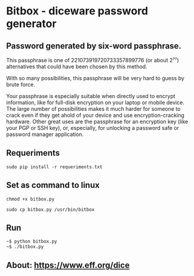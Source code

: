 # Bitbox - diceware password generator



## Password generated by six-word passphrase.

This passphrase is one of 221073919720733357899776 (or about 2⁷⁷) alternatives that could have been chosen by this method. 

With so many possibilities, this passphrase will be very hard to guess by brute force.

Your passphrase is especially suitable when directly used to encrypt information, like for full-disk encryption on your laptop or mobile device. The large number of possibilities makes it much harder for someone to crack even if they get ahold of your device and use encryption-cracking hardware. Other great uses are the passphrase for an encryption key (like your PGP or SSH key), or, especially, for unlocking a password safe or password manager application.


## Requeriments

    sudo pip install -r requeriments.txt
    

## Set as command to linux

    chmod +x bitbox.py

    sudo cp bitbox.py /usr/bin/bitbox

## Run
    
    ~$ python bitbox.py
    ~$ ./bitbox.py

## About: https://www.eff.org/dice
